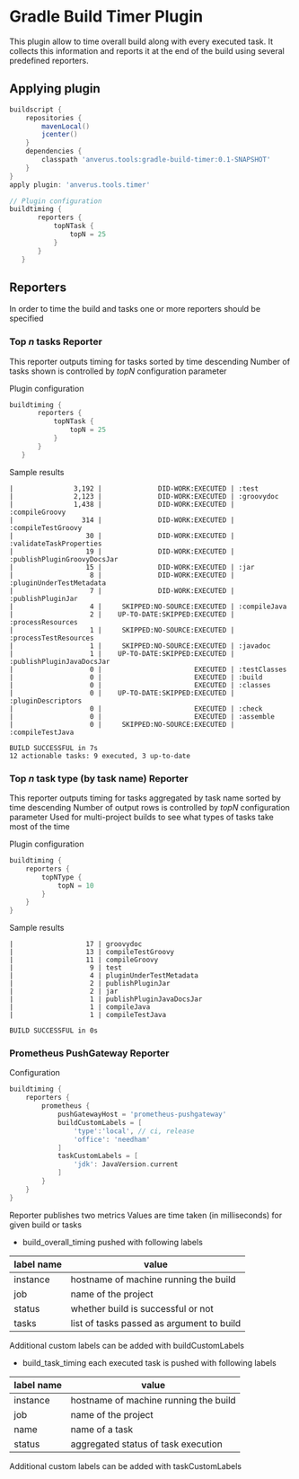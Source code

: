 # Gradle Build Timer Plugin

This plugin allow to time overall build along with every executed task. It collects this information and reports it at the end of the build using several predefined reporters.

## Applying plugin
```groovy
buildscript {
    repositories {
        mavenLocal()
        jcenter()
    }
    dependencies {
        classpath 'anverus.tools:gradle-build-timer:0.1-SNAPSHOT'
    }
}
apply plugin: 'anverus.tools.timer'

// Plugin configuration 
buildtiming {
       reporters {
           topNTask {
               topN = 25
           }
       }
   }
```

## Reporters
In order to time the build and tasks one or more reporters should be specified

### Top *n* tasks Reporter
This reporter outputs timing for tasks sorted by time descending
Number of tasks shown is controlled by *topN* configuration parameter 

Plugin configuration
```groovy
buildtiming {
       reporters {
           topNTask {
               topN = 25
           }
       }
   }
```

Sample results
```text
|               3,192 |              DID-WORK:EXECUTED | :test
|               2,123 |              DID-WORK:EXECUTED | :groovydoc
|               1,438 |              DID-WORK:EXECUTED | :compileGroovy
|                 314 |              DID-WORK:EXECUTED | :compileTestGroovy
|                  30 |              DID-WORK:EXECUTED | :validateTaskProperties
|                  19 |              DID-WORK:EXECUTED | :publishPluginGroovyDocsJar
|                  15 |              DID-WORK:EXECUTED | :jar
|                   8 |              DID-WORK:EXECUTED | :pluginUnderTestMetadata
|                   7 |              DID-WORK:EXECUTED | :publishPluginJar
|                   4 |     SKIPPED:NO-SOURCE:EXECUTED | :compileJava
|                   2 |    UP-TO-DATE:SKIPPED:EXECUTED | :processResources
|                   1 |     SKIPPED:NO-SOURCE:EXECUTED | :processTestResources
|                   1 |     SKIPPED:NO-SOURCE:EXECUTED | :javadoc
|                   1 |    UP-TO-DATE:SKIPPED:EXECUTED | :publishPluginJavaDocsJar
|                   0 |                       EXECUTED | :testClasses
|                   0 |                       EXECUTED | :build
|                   0 |                       EXECUTED | :classes
|                   0 |    UP-TO-DATE:SKIPPED:EXECUTED | :pluginDescriptors
|                   0 |                       EXECUTED | :check
|                   0 |                       EXECUTED | :assemble
|                   0 |     SKIPPED:NO-SOURCE:EXECUTED | :compileTestJava

BUILD SUCCESSFUL in 7s
12 actionable tasks: 9 executed, 3 up-to-date

``` 
### Top *n* task type (by task name) Reporter
This reporter outputs timing for tasks aggregated by task name sorted by time descending
Number of output rows is controlled by *topN* configuration parameter
Used for multi-project builds to see what types of tasks take most of the time 

Plugin configuration
```groovy
buildtiming {
    reporters {
        topNType {
            topN = 10
        }
    }
}
```
Sample results
```text
|                  17 | groovydoc
|                  13 | compileTestGroovy
|                  11 | compileGroovy
|                   9 | test
|                   4 | pluginUnderTestMetadata
|                   2 | publishPluginJar
|                   2 | jar
|                   1 | publishPluginJavaDocsJar
|                   1 | compileJava
|                   1 | compileTestJava

BUILD SUCCESSFUL in 0s

```
### Prometheus PushGateway Reporter
Configuration
```groovy
buildtiming {
    reporters {
        prometheus {
            pushGatewayHost = 'prometheus-pushgateway'
            buildCustomLabels = [
                'type':'local', // ci, release
                'office': 'needham'
            ]
            taskCustomLabels = [
                'jdk': JavaVersion.current
            ]
        }
    }
}
```
Reporter publishes two metrics
Values are time taken (in milliseconds) for given build or tasks

* build_overall_timing pushed with following labels 

label name | value
---------- | -----
instance | hostname of machine running the build
job | name of the project
status | whether build is successful or not
tasks | list of tasks passed as argument to build

Additional custom labels can be added with buildCustomLabels

* build_task_timing each executed task is pushed with following labels

label name | value
---------- | -----
instance | hostname of machine running the build
job | name of the project
name | name of a task
status | aggregated status of task execution

Additional custom labels can be added with taskCustomLabels